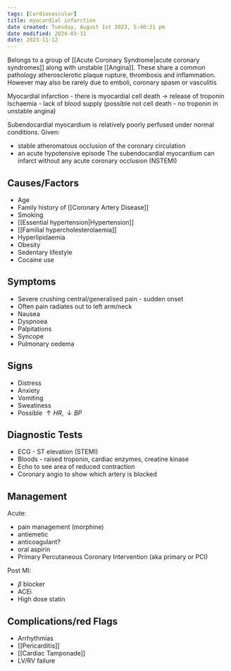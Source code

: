 ```yaml
---
tags: [Cardiovascular]
title: myocardial infarction
date created: Tuesday, August 1st 2023, 5:40:21 pm
date modified: 2024-03-11
date: 2023-11-12
---
```


Belongs to a group of [[Acute Coronary Syndrome|acute coronary syndromes]] along with unstable [[Angina]]. These share a common pathology atherosclerotic plaque rupture, thrombosis and inflammation. However may also be rarely due to emboli, coronary spasm or vasculitis

Myocardial infarction - there is myocardial cell death -> release of troponin
Ischaemia - lack of blood supply (possible not cell death - no troponin in unstable angina)

Subendocardial myocardium is relatively poorly perfused under normal conditions. Given:

- stable atheromatous occlusion of the coronary circulation
- an acute hypotensive episode
  The subendocardial myocardium can infarct without any acute coronary occlusion (NSTEMI)

## Causes/Factors

- Age
- Family history of [[Coronary Artery Disease]]
- Smoking
- [[Essential hypertension|Hypertension]]
- [[Familial hypercholesterolaemia]]
- Hyperlipidaemia
- Obesity
- Sedentary lifestyle
- Cocaine use

## Symptoms

- Severe crushing central/generalised pain - sudden onset
- Often pain radiates out to left arm/neck
- Nausea
- Dyspnoea
- Palpitations
- Syncope
- Pulmonary oedema

## Signs

- Distress
- Anxiety
- Vomiting
- Sweatiness
- Possible $\uparrow HR, \downarrow BP$

## Diagnostic Tests

- ECG - ST elevation (STEMI)
- Bloods - raised troponin, cardiac enzymes, creatine kinase
- Echo to see area of reduced contraction
- Coronary angio to show which artery is blocked

## Management

Acute:

- pain management (morphine)
- antiemetic
- anticoagulant?
- oral aspirin
- Primary Percutaneous Coronary Intervention (aka primary or PCI)

Post MI:

- $\beta$ blocker
- ACEi
- High dose statin

## Complications/red Flags

- Arrhythmias
- [[Pericarditis]]
- [[Cardiac Tamponade]]
- LV/RV failure
